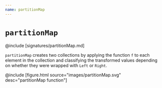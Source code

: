 ```yaml
---
name: partitionMap
---
```


# `partitionMap`

@include [signatures/partitionMap.md]

`partitionMap` creates two collections by applying the function `f` to each element in the collection and classifying the transformed values depending on whether they were wrapped with `Left` or `Right`.

@include [figure.html source="images/partitionMap.svg" desc="partitionMap function"]
